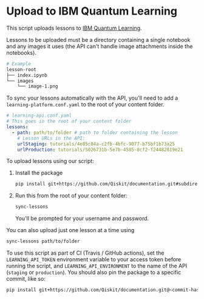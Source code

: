 # Upload to IBM Quantum Learning

This script uploads lessons to [IBM Quantum
Learning](learning.quantum.ibm.com).

Lessons to be uploaded must be a directory containing a single notebook and any
images it uses (the API can't handle image attachments inside the notebooks).

```sh
# Example
lesson-root
├── index.ipynb
└── images
    └── image-1.png
```

To sync your lessons automatically with the API, you'll need to add a
`learning-platform.conf.yaml` to the root of your content folder.

```yaml
# learning-api.conf.yaml
# This goes in the root of your content folder
lessons:
  - path: path/to/folder # path to folder containing the lesson
    # Lesson URLs in the API:
    urlStaging: tutorials/4e85c04a-c2fb-4bfc-9077-b75bf1b73a25
    urlProduction: tutorials/5026731b-5e7b-4585-8cf2-f24482819e21
```

To upload lessons using our script:

1. Install the package
   ```bash
   pip install git+https://github.com/Qiskit/documentation.git#subdirectory=scripts/ibm-quantum-learning-uploader
   ```
2. Run this from the root of your content folder:

   ```bash
   sync-lessons
   ```

   You'll be prompted for your username and password.

You can also upload just one lesson at a time using

```bash
sync-lessons path/to/folder
```

To use this script as part of CI (Travis / GitHub actions), set the
`LEARNING_API_TOKEN` environment variable to your access token before running
the script, and `LEARNING_API_ENVIRONMENT` to the name of the API (`staging` or
`production`). You should also pin the package to a specific commit, like so:

```bash
pip install git+https://github.com/Qiskit/documentation.git@<commit-hash>#subdirectory=scripts/ibm-quantum-learning-uploader
```

